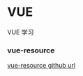 # VUE

VUE 学习

### vue-resource

[vue-resource github url](https://github.com/pagekit/vue-resource "vue-resource")